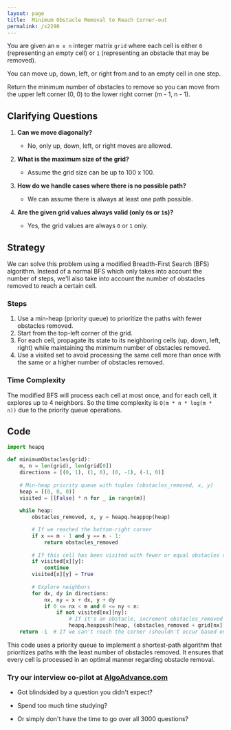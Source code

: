 ```yaml
---
layout: page
title:  Minimum Obstacle Removal to Reach Corner-out
permalink: /s2290
---
```


You are given an `m x n` integer matrix `grid` where each cell is either `0` (representing an empty cell) or `1` (representing an obstacle that may be removed).

You can move up, down, left, or right from and to an empty cell in one step.

Return the minimum number of obstacles to remove so you can move from the upper left corner (0, 0) to the lower right corner (m - 1, n - 1).

## Clarifying Questions

1. **Can we move diagonally?**
   - No, only up, down, left, or right moves are allowed.

2. **What is the maximum size of the grid?**
   - Assume the grid size can be up to 100 x 100.

3. **How do we handle cases where there is no possible path?**
   - We can assume there is always at least one path possible.

4. **Are the given grid values always valid (only `0`s or `1`s)?**
   - Yes, the grid values are always `0` or `1` only.

## Strategy

We can solve this problem using a modified Breadth-First Search (BFS) algorithm. Instead of a normal BFS which only takes into account the number of steps, we'll also take into account the number of obstacles removed to reach a certain cell.

### Steps

1. Use a min-heap (priority queue) to prioritize the paths with fewer obstacles removed.
2. Start from the top-left corner of the grid.
3. For each cell, propagate its state to its neighboring cells (up, down, left, right) while maintaining the minimum number of obstacles removed.
4. Use a visited set to avoid processing the same cell more than once with the same or a higher number of obstacles removed.

### Time Complexity

The modified BFS will process each cell at most once, and for each cell, it explores up to 4 neighbors. So the time complexity is `O(m * n * log(m * n))` due to the priority queue operations.

## Code

```python
import heapq

def minimumObstacles(grid):
    m, n = len(grid), len(grid[0])
    directions = [(0, 1), (1, 0), (0, -1), (-1, 0)]
    
    # Min-heap priority queue with tuples (obstacles_removed, x, y)
    heap = [(0, 0, 0)]
    visited = [[False] * n for _ in range(m)]
    
    while heap:
        obstacles_removed, x, y = heapq.heappop(heap)

        # If we reached the bottom-right corner
        if x == m - 1 and y == n - 1:
            return obstacles_removed
        
        # If this cell has been visited with fewer or equal obstacles removed, skip it
        if visited[x][y]:
            continue
        visited[x][y] = True
        
        # Explore neighbors
        for dx, dy in directions:
            nx, ny = x + dx, y + dy
            if 0 <= nx < m and 0 <= ny < n:
                if not visited[nx][ny]:
                    # If it's an obstacle, increment obstacles_removed
                    heapq.heappush(heap, (obstacles_removed + grid[nx][ny], nx, ny))
    return -1  # If we can't reach the corner (shouldn't occur based on problem constraints)
```

This code uses a priority queue to implement a shortest-path algorithm that prioritizes paths with the least number of obstacles removed. It ensures that every cell is processed in an optimal manner regarding obstacle removal.


### Try our interview co-pilot at [AlgoAdvance.com](https://algoAdvance.com)

- Got blindsided by a question you didn't expect?

- Spend too much time studying?

- Or simply don't have the time to go over all 3000 questions?

